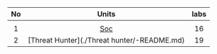 |No     |   Units                                        | labs    |
|:-----:|:----------------------------------------------:|:-------:|
|		|                                                |         | 
|	1	|[Soc](./Soc-Analyst/-README.md)                 |   16    |
|	2	|[Threat Hunter](./Threat hunter/-README.md)	 |   19    | 